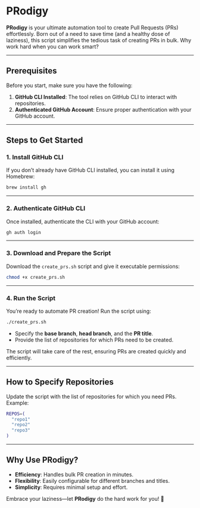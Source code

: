 
# **PRodigy**

**PRodigy** is your ultimate automation tool to create Pull Requests (PRs) effortlessly. Born out of a need to save time (and a healthy dose of laziness), this script simplifies the tedious task of creating PRs in bulk. Why work hard when you can work smart?

---


## **Prerequisites**
Before you start, make sure you have the following:

1. **GitHub CLI Installed**: The tool relies on GitHub CLI to interact with repositories.  
2. **Authenticated GitHub Account**: Ensure proper authentication with your GitHub account.

---

## **Steps to Get Started**

### 1. Install GitHub CLI
If you don’t already have GitHub CLI installed, you can install it using Homebrew:
```bash
brew install gh
```

---

### 2. Authenticate GitHub CLI
Once installed, authenticate the CLI with your GitHub account:
```bash
gh auth login
```

---

### 3. Download and Prepare the Script
Download the `create_prs.sh` script and give it executable permissions:
```bash
chmod +x create_prs.sh
```

---

### 4. Run the Script
You’re ready to automate PR creation! Run the script using:
```bash
./create_prs.sh
```

- Specify the **base branch**, **head branch**, and the **PR title**.
- Provide the list of repositories for which PRs need to be created.

The script will take care of the rest, ensuring PRs are created quickly and efficiently.

---

## **How to Specify Repositories**
Update the script with the list of repositories for which you need PRs. Example:
```bash
REPOS=(
  "repo1"
  "repo2"
  "repo3"
)
```

---

## **Why Use PRodigy?**
- **Efficiency**: Handles bulk PR creation in minutes.
- **Flexibility**: Easily configurable for different branches and titles.
- **Simplicity**: Requires minimal setup and effort.

Embrace your laziness—let **PRodigy** do the hard work for you! 🚀

